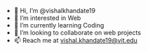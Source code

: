 - 👋 Hi, I’m @vishalkhandate19
- 👀 I’m interested in Web
- 🌱 I’m currently learning Coding
- 💞️ I’m looking to collaborate on web projects
- 📫 Reach me at vishal.khandate19@vit.edu

<!---
vishalkhandate19/vishalkhandate19 is a ✨ special ✨ repository because its `README.md` (this file) appears on your GitHub profile.
You can click the Preview link to take a look at your changes.
--->
